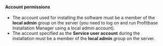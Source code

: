 #### Account permissions

-	The account used for installing the software must be a member of the **local admin** group on the server (you need to log on and run Profitbase Installation Manager using a local admin account).
-	The account specified as the **Service user account** during the installation must be a member of the **local admin** group on the server.
